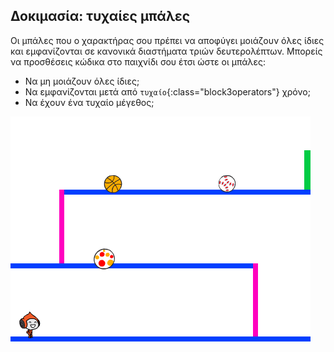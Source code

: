 ## Δοκιμασία: τυχαίες μπάλες

Οι μπάλες που ο χαρακτήρας σου πρέπει να αποφύγει μοιάζουν όλες ίδιες και εμφανίζονται σε κανονικά διαστήματα τριών δευτερολέπτων. Μπορείς να προσθέσεις κώδικα στο παιχνίδι σου έτσι ώστε οι μπάλες:

+ Να μη μοιάζουν όλες ίδιες;
+ Να εμφανίζονται μετά από `τυχαίο`{:class="block3operators"} χρόνο;
+ Να έχουν ένα τυχαίο μέγεθος;

![στιγμιότυπο οθόνης](images/dodge-ball-random.png)
